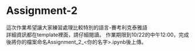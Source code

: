 # Assignment-2
這次作業希望讓大家練習處理比較特別的語言-賽考利克泰雅語\
詳細資訊都在template裡面，請仔細閱讀。
作業期限到10/22的中午12:00，完成後將你的檔案命名Assignment_2_<你的名字>.ipynb後上傳。